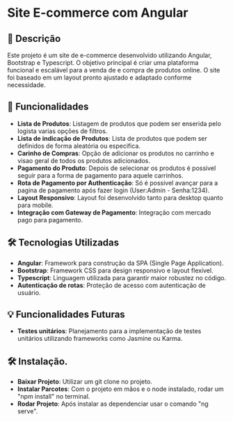 # Site E-commerce com Angular

## 📄 Descrição
Este projeto é um site de e-commerce desenvolvido utilizando Angular, Bootstrap e Typescript. O objetivo principal é criar uma plataforma funcional e escalável para a venda de e compra de produtos online. O site foi baseado em um layout pronto ajustado e adaptado conforme necessidade.

## 🚀 Funcionalidades

- **Lista de Produtos**: Listagem de produtos que podem ser enserida pelo logista varias opções de filtros.
- **Lista de indicação de Produtos**: Lista de produtos que podem ser definidos de forma aleatória ou especifica.
- **Carinho de Compras**: Opção de adicionar os produtos no carrinho e visao geral de todos os produtos adicionados.
- **Pagamento do Produto**: Depois de selecionar os produtos é possivel seguir para a forma de pagamento para aquele carrinhos.
- **Rota de Pagamento por Authenticação**: Só é possivel avançar para a pagina de pagamento após fazer login (User:Admin - Senha:1234).
- **Layout Responsivo**: Layout foi desenvolvido tanto para desktop quanto para mobile.
- **Integração com Gateway de Pagamento**: Integração com mercado pago para pagamento.

## 🛠️ Tecnologias Utilizadas

- **Angular**: Framework para construção da SPA (Single Page Application).
- **Bootstrap**: Framework CSS para design responsivo e layout flexível.
- **Typescript**: Linguagem utilizada para garantir maior robustez no código.
- **Autenticação de rotas**: Proteção de acesso com autenticação de usuário.

## 💡 Funcionalidades Futuras
- **Testes unitários**: Planejamento para a implementação de testes unitários utilizando frameworks como Jasmine ou Karma.


## 🛠️ Instalação.
- **Baixar Projeto**: Utilizar um git clone no projeto.
- **Instalar Parcotes**: Com o projeto em mãos e o node instalado, rodar um "npm install" no terminal.
- **Rodar Projeto**: Após instalar as dependenciar usar o comando "ng serve".
    